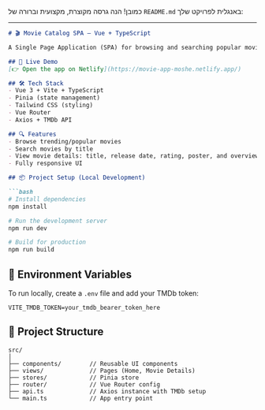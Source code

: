 כמובן! הנה גרסה מקוצרת, מקצועית וברורה של `README.md` באנגלית לפרויקט שלך:

---

````markdown
# 🎬 Movie Catalog SPA – Vue + TypeScript

A Single Page Application (SPA) for browsing and searching popular movies, built with **Vue 3**, **TypeScript**, **Vite**, **Pinia**, and styled with **Tailwind CSS**. Movie data is fetched from [The Movie Database (TMDb)](https://www.themoviedb.org/) API.

## 🚀 Live Demo
[👉 Open the app on Netlify](https://movie-app-moshe.netlify.app/)

## 🛠️ Tech Stack
- Vue 3 + Vite + TypeScript
- Pinia (state management)
- Tailwind CSS (styling)
- Vue Router
- Axios + TMDb API

## 🔍 Features
- Browse trending/popular movies
- Search movies by title
- View movie details: title, release date, rating, poster, and overview
- Fully responsive UI

## 📦 Project Setup (Local Development)

```bash
# Install dependencies
npm install

# Run the development server
npm run dev

# Build for production
npm run build
````

## 🔐 Environment Variables

To run locally, create a `.env` file and add your TMDb token:

```env
VITE_TMDB_TOKEN=your_tmdb_bearer_token_here
```

## 📁 Project Structure

```
src/
│
├── components/        // Reusable UI components
├── views/             // Pages (Home, Movie Details)
├── stores/            // Pinia store
├── router/            // Vue Router config
├── api.ts             // Axios instance with TMDb setup
└── main.ts            // App entry point
```

